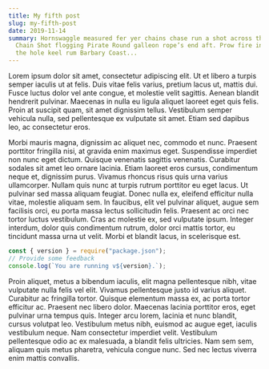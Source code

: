 ```yaml
---
title: My fifth post
slug: my-fifth-post
date: 2019-11-14
summary: Hornswaggle measured fer yer chains chase run a shot across the bow
  Chain Shot flogging Pirate Round galleon rope’s end aft. Prow fire in
  the hole keel rum Barbary Coast...
---
```


Lorem ipsum dolor sit amet, consectetur adipiscing elit. Ut et libero a turpis semper iaculis ut at felis. Duis vitae felis varius, pretium lacus ut, mattis dui. Fusce luctus dolor vel ante congue, et molestie velit sagittis. Aenean blandit hendrerit pulvinar. Maecenas in nulla eu ligula aliquet laoreet eget quis felis. Proin at suscipit quam, sit amet dignissim tellus. Vestibulum semper vehicula nulla, sed pellentesque ex vulputate sit amet. Etiam sed dapibus leo, ac consectetur eros.

Morbi mauris magna, dignissim ac aliquet nec, commodo et nunc. Praesent porttitor fringilla nisi, at gravida enim maximus eget. Suspendisse imperdiet non nunc eget dictum. Quisque venenatis sagittis venenatis. Curabitur sodales sit amet leo ornare lacinia. Etiam laoreet eros cursus, condimentum neque et, dignissim purus. Vivamus rhoncus risus quis urna varius ullamcorper. Nullam quis nunc at turpis rutrum porttitor eu eget lacus. Ut pulvinar sed massa aliquam feugiat. Donec nulla ex, eleifend efficitur nulla vitae, molestie aliquam sem. In faucibus, elit vel pulvinar aliquet, augue sem facilisis orci, eu porta massa lectus sollicitudin felis. Praesent ac orci nec tortor luctus vestibulum. Cras ac molestie ex, sed vulputate ipsum. Integer interdum, dolor quis condimentum rutrum, dolor orci mattis tortor, eu tincidunt massa urna ut velit. Morbi et blandit lacus, in scelerisque est.

```javascript
const { version } = require("package.json");
// Provide some feedback
console.log(`You are running v${version}.`);
```

Proin aliquet, metus a bibendum iaculis, elit magna pellentesque nibh, vitae vulputate nulla felis vel elit. Vivamus pellentesque justo id varius aliquet. Curabitur ac fringilla tortor. Quisque elementum massa ex, ac porta tortor efficitur ac. Praesent nec libero dolor. Maecenas lacinia porttitor eros, eget pulvinar urna tempus quis. Integer arcu lorem, lacinia et nunc blandit, cursus volutpat leo. Vestibulum metus nibh, euismod ac augue eget, iaculis vestibulum neque. Nam consectetur imperdiet velit. Vestibulum pellentesque odio ac ex malesuada, a blandit felis ultricies. Nam sem sem, aliquam quis metus pharetra, vehicula congue nunc. Sed nec lectus viverra enim mattis convallis.
